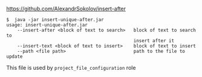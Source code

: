 https://github.com/AlexandrSokolov/insert-after

```
$  java -jar insert-unique-after.jar
usage: insert-unique-after.jar
    --insert-after <block of text to search>   block of text to search to
                                               insert after it
    --insert-text <block of text to insert>    block of text to insert
    --path <file path>                         path to the file to update
```
This file is used by `project_file_configuration` role

